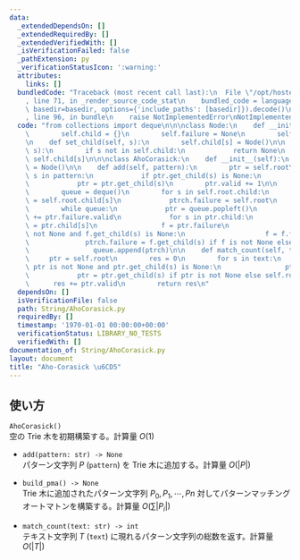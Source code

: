 ```yaml
---
data:
  _extendedDependsOn: []
  _extendedRequiredBy: []
  _extendedVerifiedWith: []
  _isVerificationFailed: false
  _pathExtension: py
  _verificationStatusIcon: ':warning:'
  attributes:
    links: []
  bundledCode: "Traceback (most recent call last):\n  File \"/opt/hostedtoolcache/Python/3.9.7/x64/lib/python3.9/site-packages/onlinejudge_verify/documentation/build.py\"\
    , line 71, in _render_source_code_stat\n    bundled_code = language.bundle(stat.path,\
    \ basedir=basedir, options={'include_paths': [basedir]}).decode()\n  File \"/opt/hostedtoolcache/Python/3.9.7/x64/lib/python3.9/site-packages/onlinejudge_verify/languages/python.py\"\
    , line 96, in bundle\n    raise NotImplementedError\nNotImplementedError\n"
  code: "from collections import deque\n\n\nclass Node:\n    def __init__(self):\n\
    \        self.child = {}\n        self.failure = None\n        self.valid = 0\n\
    \n    def set_child(self, s):\n        self.child[s] = Node()\n\n    def get_child(self,\
    \ s):\n        if s not in self.child:\n            return None\n        return\
    \ self.child[s]\n\n\nclass AhoCorasick:\n    def __init__(self):\n        self.root\
    \ = Node()\n\n    def add(self, pattern):\n        ptr = self.root\n        for\
    \ s in pattern:\n            if ptr.get_child(s) is None:\n                ptr.set_child(s)\n\
    \            ptr = ptr.get_child(s)\n        ptr.valid += 1\n\n    def build_pma(self):\n\
    \        queue = deque()\n        for s in self.root.child:\n            ptrch\
    \ = self.root.child[s]\n            ptrch.failure = self.root\n            queue.append(ptrch)\n\
    \        while queue:\n            ptr = queue.popleft()\n            ptr.valid\
    \ += ptr.failure.valid\n            for s in ptr.child:\n                ptrch\
    \ = ptr.child[s]\n                f = ptr.failure\n                while f is\
    \ not None and f.get_child(s) is None:\n                    f = f.failure\n  \
    \              ptrch.failure = f.get_child(s) if f is not None else self.root\n\
    \                queue.append(ptrch)\n\n    def match_count(self, text):\n   \
    \     ptr = self.root\n        res = 0\n        for s in text:\n            while\
    \ ptr is not None and ptr.get_child(s) is None:\n                ptr = ptr.failure\n\
    \            ptr = ptr.get_child(s) if ptr is not None else self.root\n      \
    \      res += ptr.valid\n        return res\n"
  dependsOn: []
  isVerificationFile: false
  path: String/AhoCorasick.py
  requiredBy: []
  timestamp: '1970-01-01 00:00:00+00:00'
  verificationStatus: LIBRARY_NO_TESTS
  verifiedWith: []
documentation_of: String/AhoCorasick.py
layout: document
title: "Aho-Corasick \u6CD5"
---
```


## 使い方
`AhoCorasick()`  
空の Trie 木を初期構築する。計算量 $O(1)$

- `add(pattern: str) -> None`  
パターン文字列 $P$ (`pattern`) を Trie 木に追加する。計算量 $O(|P|)$

- `build_pma() -> None`  
Trie 木に追加されたパターン文字列 $P_0, P_1, \cdots, Pn$ 対してパターンマッチングオートマトンを構築する。計算量 $O(\sum |P_i|)$

- `match_count(text: str) -> int`  
テキスト文字列 $T$ (`text`) に現れるパターン文字列の総数を返す。計算量 $O(|T|)$
